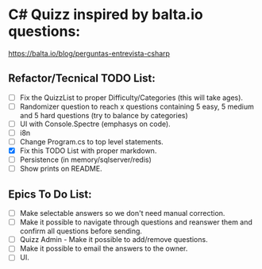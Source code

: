 # C# Quizz inspired by balta.io questions:
https://balta.io/blog/perguntas-entrevista-csharp

## Refactor/Tecnical TODO List:
- [ ] Fix the QuizzList to proper Difficulty/Categories (this will take ages).
- [ ] Randomizer question to reach x questions containing 5 easy, 5 medium and 5 hard questions (try to balance by categories)
- [ ] UI with Console.Spectre (emphasys on code).
- [ ] i8n
- [ ] Change Program.cs to top level statements.
- [X] Fix this TODO List with proper markdown.
- [ ] Persistence (in memory/sqlserver/redis)
- [ ] Show prints on README.

## Epics To Do List:
- [ ] Make selectable answers so we don't need manual correction.
- [ ] Make it possible to navigate through questions and reanswer them and confirm all questions before sending.
- [ ] Quizz Admin - Make it possible to add/remove questions.
- [ ] Make it possible to email the answers to the owner.
- [ ] UI.
